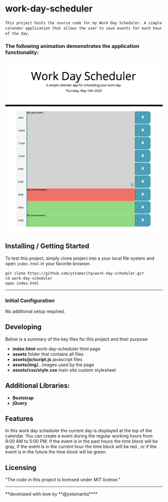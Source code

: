 # work-day-scheduler

`This project hosts the source code for my Work Day Scheduler. A simple calendar application that allows the user to save events for each hour of the day.`

### The following animation demonstrates the application functionality:

![work-day-scheduler](./assets/img/ex1.png)

## Installing / Getting Started

To test this project, simply clone project into a your local file system and open `index.html` in your favorite browser.

```
git clone https://github.com/ystamaritq/work-day-scheduler.git
cd work-day-scheduler
open index.html

```

---

### Initial Configuration

No additional setup required.

## Developing

Below is a summary of the key files for this project and their purpose:

- **index.html** work-day-scheduler html page
- **assets** folder that contains all files
- **assets/js/script.js** javascript files
- **assets/img/..** images used by the page
- **assets/css/style.css** main site custom stylesheet

## Additional Libraries:

- **Bootstrap**
- **jQuery**

## Features

In this work day scheduler the current day is displayed at the top of the calendar. You can create a event during the regular working hours from 9:00 AM to 5:00 PM. If the event is in the past hours the time block will be gray, if the event is in the current hour the time block will be red , or if the event is in the future the time block will be green.

## Licensing

"The code in this project is licensed under MIT license."

---

**developed with love by **@ystamaritq\*\*\*\*
